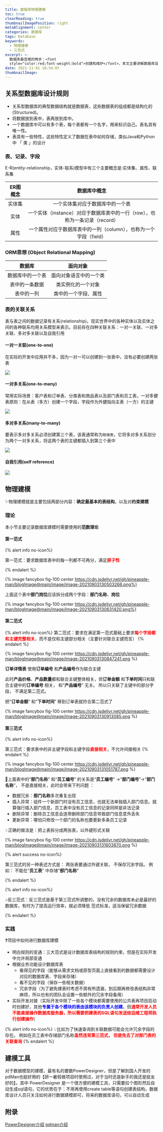 ```yaml
---
title: 数据库物理建模
toc: true
clearReading: true
thumbnailImagePosition: right
metaAlignment: center
categories: 数据库
tags: Database
keywords:
  - 物理建模
  - 三范式
excerpt: >-
  数据库最苦难的两步：<font
  style="color:red;font-weight:bold">创建和维护</font>，本文主要讲解数据库设计应当遵从的规则，并推荐常用的物理建模工具
date: 2021-11-01 18:54:07
thumbnailImage:
---
```

<!-- toc -->

## 关系型数据库设计规则
- 关系型数据库的典型数据结构就是数据表，这些数据表的组成都是结构化的(Structured)。
- 将数据放到表中，表再放到库中。
- 一个数据库中可以有多个表，每个表都有一个名字，用来标识自己。表名具有唯一性。
- 表具有一些特性，这些特性定义了数据在表中如何存储，类似Java和Python中 「 类 」的设计
### 表、记录、字段
E-R(entity-relationship，实体-联系)模型中有三个主要概念是:实体集、属性、联系集

| ER图概念 |                         数据库中概念                         |
| :------: | :----------------------------------------------------------: |
|  实体集  |               一个实体集对应于数据库中的一个表               |
|   实体   | 一个实体（instance）对应于数据库表中的一行（row），也称为一条记录（record） |
|   属性   | 一个属性对应于数据库表中的一列（column），也称为一个字段（field） |

### ORM思想 (Object Relational Mapping)

|      数据库      |        面向对象        |
| :--------------: | :--------------------: |
| 数据库中的一个表 | 面向对象语言中的一个类 |
|  表中的一条数据  |   类实例化的一个对象   |
|    表中的一列    |  类中的一个字段、属性  |

### 表的关联关系

表与表之间的数据记录有关系(relationship)。现实世界中的各种实体以及实体之间的各种联系均用关系模型来表示。目前存在四种关联关系：一对一关联、一对多关联、多对多关联以及自我引用

#### 一对一关联(one-to-one)

在实际的开发中应用并不多，因为一对一可以创建到一张表中，没有必要创建两张表

![](https://cdn.jsdelivr.net/gh/pineapple-man/blogImage@main/image/mysql/mysql-one-to-one.png)

#### 一对多关系(one-to-many)

常用实际场景：客户表和订单表、分类表和商品表以及部门表和员工表，一对多健表原则：在从表（多方）创建一个字段，字段作为外健指向主表（一方）的主键

![](https://cdn.jsdelivr.net/gh/pineapple-man/blogImage@main/image/mysql/mysql-one-to-many.png)

#### 多对多关系(many-to-many)

要表示多对多关系必须创建第三个表，该表通常称为`联接表`，它将多对多关系划分为两个一对多关系，将这两个表的主键都插入到第三个表中

![](https://cdn.jsdelivr.net/gh/pineapple-man/blogImage@main/image/mysql/mysql-many-to-many.png)

#### 自我引用(self reference)

![](https://cdn.jsdelivr.net/gh/pineapple-man/blogImage@main/image/mysql/mysql-self-reference.png)

## 物理建模

:sparkles:物理建模就是主要包括两部分内容：**确定最基本的表结构**，以及对**约束建模**

### 理论

本小节主要记录数据库建模时需要使用的**范数理论**

#### 第一范式

{% alert info no-icon%}

第一范式：要求数据库表中的每一列都不可再分，满足<font style="color:red;font-weight:bold">原子性</font>

{% endalert %}

{% image fancybox  fig-100  center https://cdn.jsdelivr.net/gh/pineapple-man/blogImage@main/image/image-20210903130503266.png%}

上面这个表中**部门岗位**应该拆分成两个字段：**部门名称**、**岗位**  

{% image fancybox  fig-100  center https://cdn.jsdelivr.net/gh/pineapple-man/blogImage@main/image/image-20210903130631420.png%}

#### 第二范式

{% alert info no-icon%}
第二范式：要求在满足第一范式基础上要求<font style="color:red;font-weight:bold">每个字段都和主键完整相关</font>，而不是仅和主键部分相关（主要针对联合主键而言）
{% endalert %}

{% image fancybox  fig-100  center https://cdn.jsdelivr.net/gh/pineapple-man/blogImage@main/image/image-20210903130847241.png %}


**订单详情表** 使用**订单编号** 和**产品编号**作为联合主键

此时**产品价格**、**产品数量**都和联合主键整体相关，但**订单金额** 和**下单时间**只和联合主键中的**订单编号** 相关， 和“**产品编号**” 无关。 所以只关联了主键中的部分字段， 不满足第二范式。  

把“**订单金额**” 和“**下单时间**” 移到订单表就符合第二范式了  

{% image fancybox  fig-100  center https://cdn.jsdelivr.net/gh/pineapple-man/blogImage@main/image/image-20210903130913085.png %}

#### 第三范式

{% alert info no-icon%}

第三范式：要求表中的非主键字段和主键字段<font style="color:red;font-weight:bold">直接相关</font>，不允许间接相关
{% endalert %}

{% image fancybox  fig-100  center https://cdn.jsdelivr.net/gh/pineapple-man/blogImage@main/image/image-20210903131051787.png %}

:bug:上面表中的“**部门名称**” 和“**员工编号**” 的关系是“**员工编号**” →“**部门编号**”→“**部门名称**”， 不是直接相关，此时会带来下列问题  ：

- 数据冗余：**部门名称**多次重复出现
- 插入异常：组件一个新部门时没有员工信息，也就无法单独插入部门信息。就算强行插入部门信息，员工表中没有员工信息的记录同样是非法记录
- 删除异常：删除员工信息会连带删除部门信息导致部门信息意外丢失
- 更新异常：哪怕只修改一个部门的名称也要更新多条员工记录

:bulb:正确的做法是：把上表拆分成两张表，以外键形式关联

{% image fancybox  fig-100  center https://cdn.jsdelivr.net/gh/pineapple-man/blogImage@main/image/image-20210903131603870.png %}

{% alert success no-icon%}

第三范式的另一种表述方式是： 两张表要通过外键关联， 不保存冗余字段。 例如： 不能在“**员工表**” 中存储“**部门名称**”

{% endalert %}

{% alert info no-icon%}

:notes:反三范式：反三范式是基于第三范式所调整的，没有冗余的数据库未必是最好的数据库，有时为了提高运行效率，就必须降低 范式标准，适当保留冗余数据

{% endalert %}
### 实践

:question:项目中如何进行数据库建模

- 明白规则的变通：三大范式是设计数据库表结构的规则约束，但是在实际开发中允许局部变通
- 根据业务功能设计数据库表
  - 看得见的字段（能够从需求文档或原型页面上直接看到的数据都需要设计对应的数据库表、字段来存储）
  - 看不见的字段（保存一些相关数据）
  - 冗余字段（为了避免建表时考虑不周有所遗漏，到后期再修改表结构非常麻烦，所以也有的团队会设置一些额外的冗余字段备用）
- 实际开发对接（实际开发中除了一些各个模块都需要使用的公共表再项目启动时创建好，其他<font style="color:blue;font-weight:bold">专属于各个模块的表由该模块的负责人创建</font>。但<font style="color:red;font-weight:bold">通常开发人员不能直接操作数据库服务器，所以需要把建表的SQL语句发送给运维工程师执行创建操作</font>）

{% alert info no-icon%}
:bulb:比如为了快速查询到关联数据可能会允许冗余字段的存在。 例如在员工表中存储部门名称<font style="color:red;font-weight:bold">虽然违背第三范式， 但是免去了对部门表的关联查询</font>
{% endalert %}

## 建模工具

对于数据模型的建模，最有名的要数PowerDesigner，但是了解到国人开发的pdMan也挺好用的【研一暑假做项目时使用过，对于当时还是新手的我还是挺友好的】。其中 PowerDesigner 是一个很方便的建模工具，只需要拉个图形然后自动生成sql语句，它的优势在于：不用再使用create table等语句创建表结构，数据库设计人员只关注如何进行数据建模即可，将来的数据库语句，可以自动生成

## 附录

[PowerDesigner介绍](https://www.cnblogs.com/huangting/p/12654057.htm)
[pdman介绍](https://blog.csdn.net/xinzhifu1/article/details/111693664)

